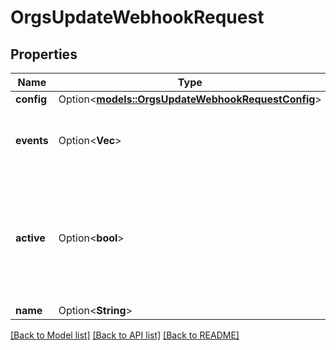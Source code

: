 # OrgsUpdateWebhookRequest

## Properties

Name | Type | Description | Notes
------------ | ------------- | ------------- | -------------
**config** | Option<[**models::OrgsUpdateWebhookRequestConfig**](orgs_update_webhook_request_config.md)> |  | [optional]
**events** | Option<**Vec<String>**> | Determines what [events](https://docs.github.com/webhooks/event-payloads) the hook is triggered for. | [optional][default to ["push"]]
**active** | Option<**bool**> | Determines if notifications are sent when the webhook is triggered. Set to `true` to send notifications. | [optional][default to true]
**name** | Option<**String**> |  | [optional]

[[Back to Model list]](../README.md#documentation-for-models) [[Back to API list]](../README.md#documentation-for-api-endpoints) [[Back to README]](../README.md)


